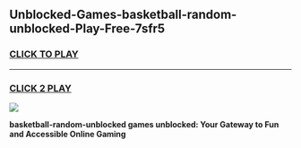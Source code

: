 
## Unblocked-Games-basketball-random-unblocked-Play-Free-7sfr5
<h3>
<a href="https://premium76.site?title=basketball-random-unblocked&ref=17A">CLICK TO PLAY</a></h3>
<hr>

<h3>
<a href="https://premium76.site?title=basketball-random-unblocked&ref=17A">CLICK 2 PLAY</a>
  
</h3>

<a href="https://premium76.site?title=basketball-random-unblocked&ref=17A"><img src="https://clearcache.store/games.png"></a>


**basketball-random-unblocked games unblocked: Your Gateway to Fun and Accessible Online Gaming**
